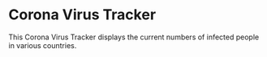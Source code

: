 # Corona Virus Tracker

This Corona Virus Tracker displays the current numbers of infected people in various countries.
